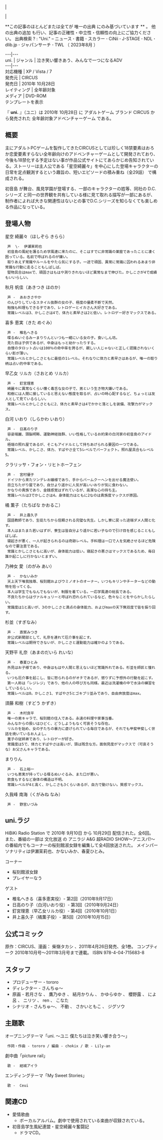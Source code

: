 |

|

**この記事のほとんどまたは全てが 唯一の出典  にのみ基づいています ** 。  他の出典の追加
も行い、記事の正確性・中立性・信頼性の向上にご協力ください。  出典検索  ?  :  "Uni."  –  ニュース  **·** 書籍  **·**
スカラー  **·** CiNii  **·** J-STAGE  **·** NDL  **·** dlib.jp  **·** ジャパンサーチ
**·** TWL  （  2023年8月  ）  
  
---|---  
uni.  |  ジャンル  |  泣き笑い響きあう、みんなで一つになるADV   
---|---  
対応機種  |  XP  /  Vista  /  7   
発売元  |  CIRCUS   
発売日  |  2010年  10月28日   
レイティング  |  全年齢対象   
メディア  |  DVD-ROM   
テンプレートを表示  
  
『 **uni.** 』（ユニ）は  2010年  10月28日  に  アダルトゲーム  ブランド  CIRCUS  から発売された
全年齢対象アドベンチャーゲーム  である。

##  概要  

主にアダルトPCゲームを製作してきたCIRCUSとしては珍しく18禁要素はおろか恋愛要素すらない全年齢向けのアドベンチャーゲームとして開発されており、今後も18禁化する予定はない事が作品公式サイトにてあらかじめ告知されている。ストーリーは主人公である「星空綺麗々」を中心にした登場キャラクターの日常を定点観測するという趣旨の、短いエピソードの積み重ね（全29話）
  で構成される。

初音島  が舞台、風見学園が登場する、一部のキャラクターの姓等、同社の  D.C.シリーズ
と同一の世界観を共有している様に見て取れる描写が一部にあるが、制作者によれば大きな関連性はないとの事でD.C.シリーズを知らなくても楽しめる作品になっている。

##  登場人物  

星空 綺麗々（ほしぞら きらら）

     声  \-  伊瀬茉莉也 
     初音島の風紀を護るため学風連に来たのに、そこはすでに非常識の巣窟であったことに凄く困っている。名前で呼ばれるのが嫌い。 
     取りあえず常識やルールをやたら気にする子。一途で頑固、異常に常識に囚われるあまり非常識な行動に走ることもしばしば。 
     堅物具合はmaxで、頑固さはもはや測りきれないほど異常なまで伸びた。かしこさが4で成績もいいらしい。 
秋月 帆佳（あきつき ほのか）

     声 -  あおきさやか 
     のんびりしているスタイル抜群の女の子、極度の優柔不断で天然。 
     勉強も料理もできる子であり、レトロゲーとイカさん大好きである。 
     常識レベルは3、かしこさは4で、体力と素早さは2と低い。レトロゲー好きマックスである。 
喜多 恵実（きた めぐみ）

     声 -  椎名へきる 
     喋るぬいぐるみーまりりんといつも一緒にいる女の子。食いしん坊。 
     見た目は子供であるが、中身はもっと幼かったりする。 
     自慢のタロット占いは100％の命中率を誇るが、親しい人じゃないと正しく認識されないくらい影が薄い。 
     常識レベルとかしこさともに最低の1レベル。それなりに体力と素早さはあるが、唯一の取り柄は占い的中率である。 
早乙女 リルカ（さおとめ リルカ）

     声 -  釘宮理恵 
     綺麗々に異常なくらい懐く毒舌な女の子で、男という生き物大嫌いである。 
     和樹には人間に接していると思えない態度を取るが、占いの時心配するなど、ちょっとは友人として見ているらしい。 
     常識レベルとかしこさともに2、体力と素早さは4でかかと落としを装備、攻撃力がマックス。 
白河 いおり（しらかわ いおり）

     声 -  日髙のり子 
     容姿端麗、頭脳明晰、運動神経抜群、いい性格しているお約束の白河家の初音島のアイドル。 
     極端の照れ屋であるが、そこもアイドルとして持ちあげられる要因の一つである。 
     常識レベル、かしこさ、体力、すばやさ全て5レベルでパーフェクト。照れ屋具合もレベル5。 
クラリッサ・フォン・リヒトホーフェン

     声 -  宮村優子 
     ドイツから来たツンデレお嬢様であり、手からバームクーヘンを出せる魔法使い。 
     目立ちたがり屋であり、自分より遥かに人気が高いいおりが気に食わない。 
     かなりの貴族であり、金銭感覚はずれているが、高潔な心の持ち主。 
     常識レベルは3でかしこさは4。身体能力はともに2なのは貴族度マックスが原因。 
橘 薫子（たちばな かおるこ）

     声 -  井上喜久子 
     国語教師であり、生徒たちから信頼される完璧な先生。しかし寮に戻った途端ダメ人間と化す。 
     本人はまたまた若いはずが、寮生は皆自分より遥かに若い子なので引け目を感じることもしばしば。 
     寝起きが悪く、一人が起きられるのは奇跡レベル。手料理は一口で人を気絶させるほど危険なので要注意である。 
     常識とかしこさともに高いが、身体能力は低い。寝起きの悪さはマックスであるため、毎日誰か起こしに行かないとまずい。 
乃神女 愛（のがみ あい）

     声 -  かないみか 
     天上天下唯我独尊、桜刻館およびウミノオトのオーナー。いつもキリンやチーターなどの動物を拾ってくる。 
     本人は学生でもなんでもないが、制服を着ている。一応学風連の総長である。 
     不良たちからはヴァルキュリーと呼ばれ恐れられているなど、色々なことをやらかしたらしい。 
     常識度は1と高いが、3のかしこさと満点の身体能力、およびmaxの天下無双度で皆を振り回す。 
杉並（すぎなみ）

     声 -  斎賀みつき 
     非公式新聞部として、礼奈を連れて厄介事を起こす。 
     常識レベルは期待できないが、かしこさと運動能力は確かのようである。 
天野平 礼奈（あまのだいら れいな）

     声 -  春夏ひとみ 
     外見はお子様であり、中身はもはや人間と思えないほど常識外れである。杉並を師匠と憧れる。 
     いつも厄介事を起こし、皆に怒られるのがオチであるが、懲りずに予想外の行動を起こす。 
     第一人称は「レジレジ」であり、他の人の呼び方も同様。最近は洗濯機の中で水泳の練習をしているらしい。 
     常識レベルは0。かしこさ1、すばやさ5とゴキブリ並みであり、自由奔放度はmax。 
須藤 和樹（すどう かずき）

     声 -  木村良平 
     唯一の男キャラで、桜刻館の住人である。永遠の料理や家事当番。 
     みんなからの扱いはひどく、どうしようもなく可哀そうな存在。 
     リルカを始め、女の子たちの暴力に虐げられている毎日であるが、それでも甲斐甲斐しく世話を焼いているお人よし。 
     薫子の従姉弟であり、レトロゲーが好き。 
     常識度は5で、体力とすばやさは高いが、頭は残念な方。面倒見度がマックスで（可哀そうな）お父さんキャラである。 
まりりん

     声 -  石上裕一 
     いつも恵実が持っている喋るぬいぐるみ、また口が悪い。 
     飲食もするなど身体の構造は不明。 
     常識レベルが4と高く、かしこさも3くらいあるが、自力で動けない。質感マックス。 
久我峰 南海（くがみね なみ）

     声 -  野宮いづみ 

##  uni.ラジ  

HiBiKi Radio Station  で  2010年  9月10日  から  10月29日  配信された。全6回。 また、番組の一部は  文化放送
の  アニラジ  A&G 超RADIO SHOW〜アニスパ!〜  の番組内でもコーナーの桜刻館淑女録を編集して全4回放送された。
メインパーソナリティは伊瀬茉莉也、かないみか、春夏ひとみ。

コーナー

  * 桜刻館淑女録 
  * プレイヤーなう 

ゲスト

  * 椎名へきる（喜多恵実役）- 第2回（2010年9月17日） 
  * 日高のり子（白河いおり役）- 第3回（2010年9月24日） 
  * 釘宮理恵（早乙女リルカ役）- 第4回（2010年10月1日） 
  * 井上喜久子（橘薫子役）- 第5回（2010年10月15日） 

##  公式コミック  

原作：CIRCUS、漫画：  柴嶺タカシ  、2011年4月26日発売、全1巻。  コンプティーク  2010年10月号〜2011年3月号まで連載。
ISBN 978-4-04-715683-8

##  スタッフ  

  * プロデューサー -  tororo 
  * ディレクター -  さんちゅ〜 
  * 原画 -  若月さな  、  鷹乃ゆき  、  結月かりん  、  かゆらゆか  、  櫻野露  、  によ呂  、  ニリツ  、  ren  、  こなた 
  * シナリオ - さんちゅ〜、  不動  、  さかいともこ  、  ジグソウ 

##  主題歌  

オープニングテーマ「uni. 〜ユニ 僕たちは泣き笑い響き合う〜」

     作詞・作曲 - tororo / 編曲 - chokix / 歌 - Lily-an 
劇中曲「picture rail」

     歌 -  結城アイラ 
エンディングテーマ「My Sweet Stories」

     歌 -  Ceui 

##  関連CD  

  * 愛情歌曲 
    * ボーカルアルバム。劇中で使用されている楽曲が収録されている。 
  * 初音島学生風紀連盟・星空綺麗々奮闘記 
    * ドラマCD。 

